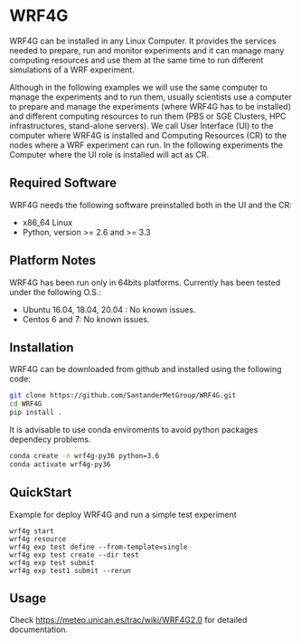 WRF4G
=====

WRF4G can be installed in any Linux Computer. It provides the services needed to prepare, run and monitor experiments and it can manage many computing resources and use them at the same time to run different simulations of a WRF experiment.

Although in the following examples we will use the same computer to manage the experiments and to run them, usually scientists use a computer to prepare and manage the experiments (where WRF4G has to be installed) and different computing resources to run them (PBS or SGE Clusters, HPC infrastructures, stand-alone servers). We call User Interface (UI) to the computer where WRF4G is installed and Computing Resources (CR) to the nodes where a WRF experiment can run. In the following experiments the Computer where the UI role is installed will act as CR.

Required Software
-----------------

WRF4G needs the following software preinstalled both in the UI and the CR:

 * x86_64 Linux
 * Python, version >= 2.6 and >= 3.3

Platform Notes
--------------

WRF4G has been run only in 64bits platforms. Currently has been tested under the following O.S.:

 * Ubuntu 16.04, 18.04, 20.04 : No known issues.
 * Centos 6 and 7: No known issues.

Installation
------------
WRF4G can be downloaded from github and installed using the following code:

```bash
git clone https://github.com/SantanderMetGroup/WRF4G.git
cd WRF4G
pip install .
```
It is advisable to use conda enviroments to avoid python packages dependecy problems. 

```bash
conda create -n wrf4g-py36 python=3.6
conda activate wrf4g-py36
```

QuickStart
------------

Example for deploy WRF4G and run a simple test experiment

```
wrf4g start
wrf4g resource
wrf4g exp test define --from-template=single
wrf4g exp test create --dir test
wrf4g exp test submit
wrf4g exp test1 submit --rerun
```

Usage
-----
Check https://meteo.unican.es/trac/wiki/WRF4G2.0 for detailed documentation.
